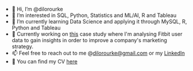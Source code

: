 - 👋 Hi, I’m @dilorourke
- 👀 I’m interested in SQL, Python, Statistics and ML/AI, R and Tableau
- 🌱 I’m currently learning Data Science and applying it through MySQL, R, Python and Tableau
- :floppy_disk: Currently working on [this](https://github.com/dilorourke/Google-Case-Study) case study where I'm analysing Fitbit user data to gain insights in order to improve a company's marketing strategy.
- 📫 Feel free to reach out to me @dilorourke@gmail.com or my [LinkedIn](https://www.linkedin.com/in/dillonorourke/)
- :page_with_curl: You can find my CV [here](https://github.com/dilorourke/dilorourke/blob/main/CVDillonORourke.pdf)
<!---
dilorourke/dilorourke is a ✨ special ✨ repository because its `README.md` (this file) appears on your GitHub profile.
You can click the Preview link to take a look at your changes.
--->
